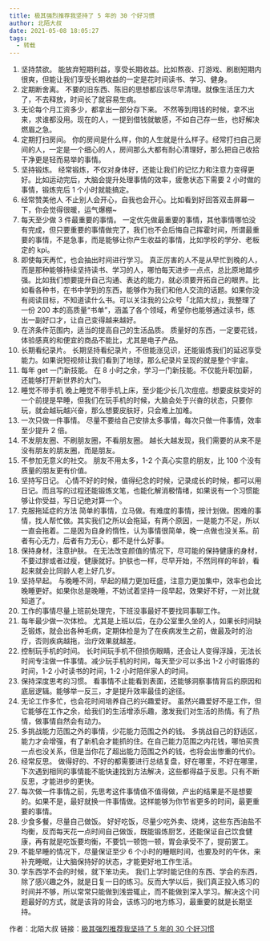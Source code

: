 ```yaml
---
title: 极其强烈推荐我坚持了 5 年的 30 个好习惯
author: 北陌大叔
date: 2021-05-08 18:05:27
tags:
  - 转载
---
```


1. 坚持禁欲。
   能放弃短期利益，享受长期收益。比如熬夜、打游戏、刷剧短期内很爽，但能让我们享受长期收益的一定是花时间读书、学习、健身。
2. 定期断舍离。
   不要的旧东西、陈旧的思想都应该尽早清理。就像生活压力大了，不去释放，时间长了就容易生病。
3. 无论每个月工资多少，都拿出一部分存下来。
   不然等到用钱的时候，拿不出来，求谁都没用。现在的人，一提到借钱就敏感，不如自己存一些，也好解决燃眉之急。
4. 定期打扫房间。
   你的房间是什么样，你的人生就是什么样子。经常打扫自己房间的人，一定是一个细心的人，房间那么大都有耐心清理好，那么把自己收拾干净更是轻而易举的事情。
5. 坚持锻炼。
   经常锻炼，不仅对身体好，还能让我们的记忆力和注意力变得更好。比如运动完后，大脑会提升处理事情的效率，疲惫状态下需要 2 小时做的事情，锻炼完后 1 个小时就能搞定。
6. 经常赞美他人
   不止别人会开心，自我也会开心。比如看到好回答双击屏幕一下，你会觉得很暖，运气爆棚~
7. 每天至少做 3 件最重要的事情。
   一定优先做最重要的事情，其他事情哪怕没有完成，但只要重要的事情做完了，我们也不会后悔自己挥霍时间，所谓最重要的事情，不是急事，而是能够让你产生收益的事情，比如学校的学分、老板定的 kpi。
8. 即使每天再忙，也会抽出时间进行学习。
   真正厉害的人不是从早忙到晚的人，而是那种能够持续坚持读书、学习的人，哪怕每天进步一点点，总比原地踏步强。比如我们想要提升自己沟通、表达的能力，就必须要开拓自己的眼界。比如看各种书，在书中学到的东西，能够作为我们和他人交流的话题。如果你没有阅读目标，不知道读什么书。可以关注我的公众号「北陌大叔」，我整理了一份 200 本的高质量“书单”，涵盖了各个领域，希望你也能够通过读书，练出一副好口才，让自己变得越来越好。
9. 在济条件范围内，适当的提高自己的生活品质。
   质量好的东西，一定要花钱，体验感真的和便宜的商品不能比，尤其是电子产品。
10. 长期看纪录片。
    长期坚持看纪录片，不但能涨见识，还能锻炼我们的延迟享受能力。如果说短视频让我们看到了地球，那么纪录片呈现的就是整个宇宙。
11. 每年 get 一门新技能。
    在 8 小时之余，学习一门新技能。不仅能升职加薪，还能够打开新世界的大门。
12. 睡觉不带手机
    晚上睡觉不带手机上床，至少能少长几次痘痘。想要皮肤变好的一个前提是早睡，但我们在玩手机的时候，大脑会处于兴奋的状态，只要你玩，就会越玩越兴奋，那么想要皮肤好，只会难上加难。
13. 一次只做一件事情。
    尽量不要给自己安排太多事情，每次只做一件事情，效率至少提升 2 倍。
14. 不发朋友圈、不刷朋友圈，不看朋友圈。
    越长大越发现，我们需要的从来不是没有朋友的朋友圈，而是朋友。
15. 不参加无意义的社交。
    朋友不用太多，1-2 个真心实意的朋友，比 100 个没有质量的朋友更有价值。
16. 坚持写日记。
    心情不好的时候，值得纪念的时候，记录成长的时候，都可以用日记。而且写的过程还能锻炼文笔，也能化解消极情绪，如果说有一个习惯能够让你受益，写日记绝对算一个。
17. 克服拖延症的方法
    简单的事情，立马做。有难度的事情，按计划做。困难的事情，找人帮忙做。其实我们之所以会拖延，有两个原因，一是能力不足，所以一直会拖着。二是因为自身的惰性，认为事情很简单，晚一点做也没关系。前者有心无力，后者有力无心，都不是什么好事。
18. 保持身材，注意护肤。
    在无法改变颜值的情况下，尽可能的保持健康的身材，不要过胖或者过瘦，健康就好。护肤也一样，尽早开始，不然同样的年龄，看起来就会比同龄人老上好几岁。
19. 坚持早起。
    与晚睡不同，早起的精力更加旺盛，注意力更加集中，效率也会比晚睡更好。如果你总是晚睡，不妨试着坚持一段早起，效果好不好，一对比就知道了。
20. 工作的事情尽量上班前处理完，下班没事最好不要找同事聊工作。
21. 每年最少做一次体检。
    尤其是上班以后，在办公室里久坐的人，如果长时间缺乏锻炼，就会出各种毛病，定期体检是为了在疾病发生之前，做最及时的治疗，否则疾病越拖，治疗效果就越差。
22. 控制玩手机的时间。
    长时间玩手机不但损伤眼睛，还会让人变得浮躁，无法长时间专注做一件事情。减少玩手机的时间，每天至少可以多出 1-2 小时锻炼的时间，1-2 小时读书的时间，1-2 小时陪伴家人的时间。
23. 保持深度思考的习惯。
    看事情不止能看到表面，还能够洞察事情背后的原因和底层逻辑。能够举一反三，才是提升效率最佳的途径。
24. 无论工作多忙，也会花时间培养自己的兴趣爱好。
    虽然兴趣爱好不是工作，但它能够在工作之余，给我们的生活增添乐趣，激发我们对生活的热情。有了热情，做事情自然会有动力。
25. 多挑战能力范围之外的事情，少花能力范围之外的钱。
    多挑战自己的舒适区，能力才会增强，有了新机会才能抓的住。在自己能力范围之内花钱，哪怕买贵一点也没关系，但是当你花了超出能力范围之外的钱，也将会出惨重的代价。
26. 经常反思。
    做得好的、不好的都需要进行总结复盘，好在哪里，不好在哪里，下次遇到相同的事情能不能快速找到方法解决，这些都得益于反思。只有不断反思，才能进步的更快。
27. 每次做一件事情之前，先思考这件事情值不值得做，产出的结果是不是想要的。如果不是，最好就换一件事情做。这样能够为你节省更多的时间，最更重要的事情。
28. 少食多餐，尽量自己做饭。
    好好吃饭，尽量少吃外卖、烧烤，这些东西油盐不均衡，反而每天花一点时间自己做饭，既能锻炼厨艺，还能保证自己饮食健康，再有就是吃饭要均衡，不要饥一顿饱一顿，胃会承受不了，提前罢工。
29. 不能早睡的情况下，尽量保证至少 6 个小时的睡眠时间，也要及时的午休，来补充睡眠，让大脑保持好的状态，才能更好地工作生活。
30. 学东西学不会的时候，就下笨功夫。
    我们上学时能记住的东西、学会的东西，除了感兴趣之外，就是日复一日的练习。反而大学以后，我们真正投入练习的时间并不够，所以常常只能做到浅尝辄止，而不能做到深入学习。解决这个问题最好的方式，就是该背的背会，该练习的地方练习，最重要的就是长期坚持。

作者：北陌大叔
链接：[极其强烈推荐我坚持了 5 年的 30 个好习惯](https://zhuanlan.zhihu.com/p/363049871)
